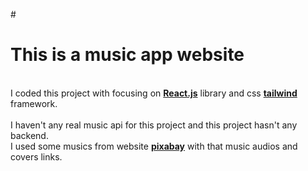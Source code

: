 #<h1>This is a music app website</h1><br />
I coded this project with focusing on <strong><a href="https://react.dev">React.js</a></strong> library and css <strong><a href="https://tailwindcss.com/">tailwind</a></strong> framework.<br /><br />
I haven't any real music api for this project and this project hasn't any backend.<br />
I used some musics from website <strong><a href="https://pixabay.com/music/">pixabay</a></strong> with that music audios and covers links.<br /><br />


 
